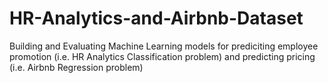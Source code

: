 # HR-Analytics-and-Airbnb-Dataset
Building and Evaluating Machine Learning models for prediciting employee promotion (i.e. HR Analytics Classification problem) and predicting pricing (i.e. Airbnb Regression problem)
